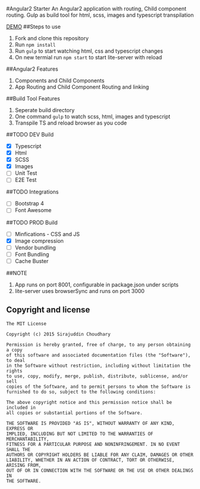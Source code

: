 #Angular2 Starter
An Angular2 application with routing, Child component routing. Gulp as build tool for html, scss, images and typescript transpilation

[DEMO](http://sirajc.github.io/angular2-starter)
##Steps to use
1. Fork and clone this repository
1. Run `npm install`
1. Run `gulp` to start watching html, css and typescript changes
1. On new termial run `npm start` to start lite-server with reload

##Angular2 Features
1. Components and Child Components
1. App Routing and Child Component Routing and linking

##Build Tool Features
1. Seperate build directory
1. One command `gulp` to watch scss, html, images and typescript
1. Transpile TS and reload browser as you code

##TODO DEV Build
- [x] Typescript
- [x] Html
- [x] SCSS
- [x] Images
- [ ] Unit Test
- [ ] E2E Test

##TODO Integrations
- [ ] Bootstrap 4
- [ ] Font Awesome

##TODO PROD Build
- [ ] Minfications - CSS and JS
- [x] Image compression
- [ ] Vendor bundling
- [ ] Font Bundling
- [ ] Cache Buster

##NOTE
1. App runs on port 8001, configurable in package.json under scripts
1. lite-server uses browserSync and runs on port 3000

## Copyright and license

	The MIT License

	Copyright (c) 2015 Sirajuddin Choudhary

	Permission is hereby granted, free of charge, to any person obtaining a copy
	of this software and associated documentation files (the "Software"), to deal
	in the Software without restriction, including without limitation the rights
	to use, copy, modify, merge, publish, distribute, sublicense, and/or sell
	copies of the Software, and to permit persons to whom the Software is
	furnished to do so, subject to the following conditions:

	The above copyright notice and this permission notice shall be included in
	all copies or substantial portions of the Software.

	THE SOFTWARE IS PROVIDED "AS IS", WITHOUT WARRANTY OF ANY KIND, EXPRESS OR
	IMPLIED, INCLUDING BUT NOT LIMITED TO THE WARRANTIES OF MERCHANTABILITY,
	FITNESS FOR A PARTICULAR PURPOSE AND NONINFRINGEMENT. IN NO EVENT SHALL THE
	AUTHORS OR COPYRIGHT HOLDERS BE LIABLE FOR ANY CLAIM, DAMAGES OR OTHER
	LIABILITY, WHETHER IN AN ACTION OF CONTRACT, TORT OR OTHERWISE, ARISING FROM,
	OUT OF OR IN CONNECTION WITH THE SOFTWARE OR THE USE OR OTHER DEALINGS IN
	THE SOFTWARE.
